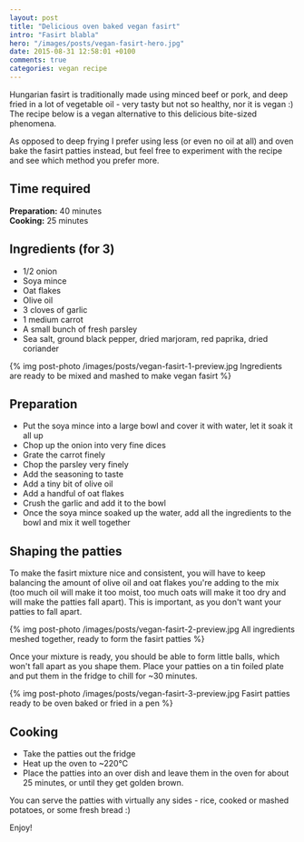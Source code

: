 ```yaml
---
layout: post
title: "Delicious oven baked vegan fasirt"
intro: "Fasirt blabla"
hero: "/images/posts/vegan-fasirt-hero.jpg"
date: 2015-08-31 12:58:01 +0100
comments: true
categories: vegan recipe
---
```


<p class="post-intro">Hungarian fasirt is traditionally made using minced beef or pork, and deep fried in a lot of vegetable oil - very tasty but not so healthy, nor it is vegan :) The recipe below is a vegan alternative to this delicious bite-sized phenomena.</p>

As opposed to deep frying I prefer using less (or even no oil at all) and oven bake the fasirt patties instead, but feel free to experiment with the recipe and see which method you prefer more.

## Time required

**Preparation:**	 	40 minutes	
**Cooking:**	 		25 minutes

## Ingredients (for 3)

* 1/2 onion
* Soya mince
* Oat flakes
* Olive oil
* 3 cloves of garlic
* 1 medium carrot
* A small bunch of fresh parsley
* Sea salt, ground black pepper, dried marjoram, red paprika, dried coriander

{% img post-photo /images/posts/vegan-fasirt-1-preview.jpg Ingredients are ready to be mixed and mashed to make vegan fasirt %}

## Preparation

* Put the soya mince into a large bowl and cover it with water, let it soak it all up
* Chop up the onion into very fine dices
* Grate the carrot finely
* Chop the parsley very finely
* Add the seasoning to taste
* Add a tiny bit of olive oil
* Add a handful of oat flakes
* Crush the garlic and add it to the bowl
* Once the soya mince soaked up the water, add all the ingredients to the bowl and mix it well together

## Shaping the patties

To make the fasirt mixture nice and consistent, you will have to keep balancing the amount of olive oil and oat flakes you're adding to the mix (too much oil will make it too moist, too much oats will make it too dry and will make the patties fall apart). This is important, as you don't want your patties to fall apart.

{% img post-photo /images/posts/vegan-fasirt-2-preview.jpg All ingredients meshed together, ready to form the fasirt patties %}

Once your mixture is ready, you should be able to form little balls, which won't fall apart as you shape them. Place your patties on a tin foiled plate and put them in the fridge to chill for ~30 minutes.

{% img post-photo /images/posts/vegan-fasirt-3-preview.jpg Fasirt patties ready to be oven baked or fried in a pen %}

## Cooking

* Take the patties out the fridge
* Heat up the oven to ~220°C
* Place the patties into an over dish and leave them in the oven for about 25 minutes, or until they get golden brown.

You can serve the patties with virtually any sides - rice, cooked or mashed potatoes, or some fresh bread :)

Enjoy!
